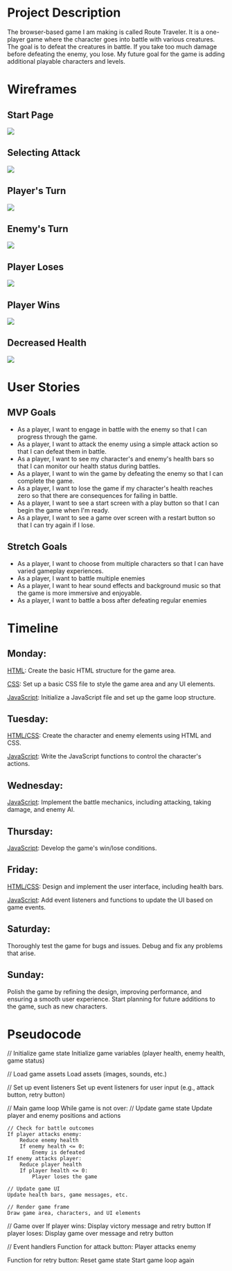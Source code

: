 # Project Description

The browser-based game I am making is called Route Traveler. It is a one-player game where the character goes into battle with various creatures. The goal is to defeat the creatures in battle. If you take too much damage before defeating the enemy, you lose. My future goal for the game is adding additional playable characters and levels.

# Wireframes

## Start Page

<img src="images/start-page.png">

## Selecting Attack

<img src="images/selecting-attack.jpg">

## Player's Turn

<img src="images/player-turn.jpg">

## Enemy's Turn

<img src="images/enemy-turn.jpg">

## Player Loses

<img src="images/player-loses.jpg">

## Player Wins

<img src="images/player-wins.jpg">

## Decreased Health

<img src="images/decreased-health.jpg">

# User Stories

## MVP Goals

- As a player, I want to engage in battle with the enemy so that I can progress through the game.
- As a player, I want to attack the enemy using a simple attack action so that I can defeat them in battle.
- As a player, I want to see my character's and enemy's health bars so that I can monitor our health status during battles.
- As a player, I want to win the game by defeating the enemy so that I can complete the game.
- As a player, I want to lose the game if my character's health reaches zero so that there are consequences for failing in battle.
- As a player, I want to see a start screen with a play button so that I can begin the game when I'm ready.
- As a player, I want to see a game over screen with a restart button so that I can try again if I lose.

## Stretch Goals

- As a player, I want to choose from multiple characters so that I can have varied gameplay experiences.
- As a player, I want to battle multiple enemies
- As a player, I want to hear sound effects and background music so that the game is more immersive and enjoyable.
- As a player, I want to battle a boss after defeating regular enemies

# Timeline

## Monday:

<u>HTML</u>: Create the basic HTML structure for the game area.

<u>CSS</u>: Set up a basic CSS file to style the game area and any UI elements.

<u>JavaScript</u>: Initialize a JavaScript file and set up the game loop structure.

## Tuesday:

<u>HTML/CSS</u>: Create the character and enemy elements using HTML and CSS.

<u>JavaScript</u>: Write the JavaScript functions to control the character's actions.

## Wednesday:

<u>JavaScript</u>: Implement the battle mechanics, including attacking, taking damage, and enemy AI.

## Thursday:

<u>JavaScript</u>: Develop the game's win/lose conditions.

## Friday:

<u>HTML/CSS</u>: Design and implement the user interface, including health bars.

<u>JavaScript</u>: Add event listeners and functions to update the UI based on game events.

## Saturday:

Thoroughly test the game for bugs and issues. Debug and fix any problems that arise.

## Sunday:

Polish the game by refining the design, improving performance, and ensuring a smooth user experience.
Start planning for future additions to the game, such as new characters.

# Pseudocode

// Initialize game state
Initialize game variables (player health, enemy health, game status)

// Load game assets
Load assets (images, sounds, etc.)

// Set up event listeners
Set up event listeners for user input (e.g., attack button, retry button)

// Main game loop
While game is not over:
// Update game state
Update player and enemy positions and actions

    // Check for battle outcomes
    If player attacks enemy:
        Reduce enemy health
        If enemy health <= 0:
            Enemy is defeated
    If enemy attacks player:
        Reduce player health
        If player health <= 0:
            Player loses the game

    // Update game UI
    Update health bars, game messages, etc.

    // Render game frame
    Draw game area, characters, and UI elements

// Game over
If player wins:
Display victory message and retry button
If player loses:
Display game over message and retry button

// Event handlers
Function for attack button:
Player attacks enemy

Function for retry button:
Reset game state
Start game loop again
